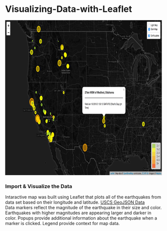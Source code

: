 <h1>Visualizing-Data-with-Leaflet</h1> 

<img src="images/map.jpg" alt="map"  height="500" width="800">

<h3>Import & Visualize the Data</h3>

<p>Intaractive map was built using Leaflet that plots all of the earthquakes from data set based on their longitude and latitude.
<a href="https://earthquake.usgs.gov/earthquakes/feed/v1.0/geojson.php">USCS GeoJSON Data</a> 
<br>
Data markers reflect the magnitude of the earthquake in their size and color. Earthquakes with higher magnitudes are appearing larger and darker in color. Popups provide additional information about the earthquake when a marker is clicked.
Legend provide context for map data.
 </p>